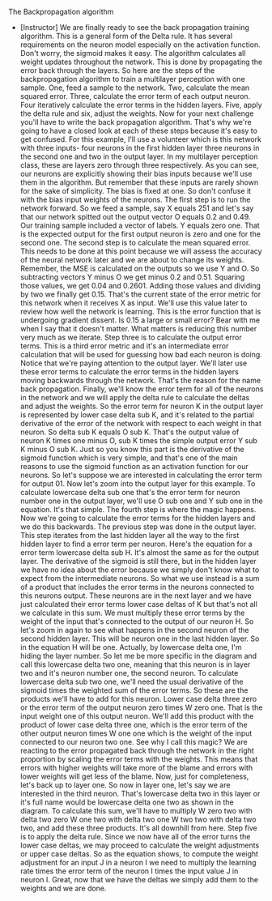 The Backpropagation algorithm
- [Instructor] We are finally ready to see the back propagation training algorithm. This is a general form of the Delta rule. It has several requirements on the neuron model especially on the activation function. Don't worry, the sigmoid makes it easy. The algorithm calculates all weight updates throughout the network. This is done by propagating the error back through the layers. So here are the steps of the backpropagation algorithm to train a multilayer perception with one sample. One, feed a sample to the network. Two, calculate the mean squared error. Three, calculate the error term of each output neuron. Four iteratively calculate the error terms in the hidden layers. Five, apply the delta rule and six, adjust the weights. Now for your next challenge you'll have to write the back propagation algorithm. That's why we're going to have a closed look at each of these steps because it's easy to get confused. For this example, I'll use a volunteer which is this network with three inputs- four neurons in the first hidden layer three neurons in the second one and two in the output layer. In my multilayer perception class, these are layers zero through three respectively. As you can see, our neurons are explicitly showing their bias inputs because we'll use them in the algorithm. But remember that these inputs are rarely shown for the sake of simplicity. The bias is fixed at one. So don't confuse it with the bias input weights of the neurons. The first step is to run the network forward. So we feed a sample, say X equals 251 and let's say that our network spitted out the output vector O equals 0.2 and 0.49. Our training sample included a vector of labels. Y equals zero one. That is the expected output for the first output neuron is zero and one for the second one. The second step is to calculate the mean squared error. This needs to be done at this point because we will assess the accuracy of the neural network later and we are about to change its weights. Remember, the MSE is calculated on the outputs so we use Y and O. So subtracting vectors Y minus O we get minus 0.2 and 0.51. Squaring those values, we get 0.04 and 0.2601. Adding those values and dividing by two we finally get 0.15. That's the current state of the error metric for this network when it receives X as input. We'll use this value later to review how well the network is learning. This is the error function that is undergoing gradient dissent. Is 0.15 a large or small error? Bear with me when I say that it doesn't matter. What matters is reducing this number very much as we iterate. Step three is to calculate the output error terms. This is a third error metric and it's an intermediate error calculation that will be used for guessing how bad each neuron is doing. Notice that we're paying attention to the output layer. We'll later use these error terms to calculate the error terms in the hidden layers moving backwards through the network. That's the reason for the name back propagation. Finally, we'll know the error term for all of the neurons in the network and we will apply the delta rule to calculate the deltas and adjust the weights. So the error term for neuron K in the output layer is represented by lower case delta sub K, and it's related to the partial derivative of the error of the network with respect to each weight in that neuron. So delta sub K equals O sub K. That's the output value of neuron K times one minus O, sub K times the simple output error Y sub K minus O sub K. Just so you know this part is the derivative of the sigmoid function which is very simple, and that's one of the main reasons to use the sigmoid function as an activation function for our neurons. So let's suppose we are interested in calculating the error term for output 01. Now let's zoom into the output layer for this example. To calculate lowercase delta sub one that's the error term for neuron number one in the output layer, we'll use O sub one and Y sub one in the equation. It's that simple. The fourth step is where the magic happens. Now we're going to calculate the error terms for the hidden layers and we do this backwards. The previous step was done in the output layer. This step iterates from the last hidden layer all the way to the first hidden layer to find a error term per neuron. Here's the equation for a error term lowercase delta sub H. It's almost the same as for the output layer. The derivative of the sigmoid is still there, but in the hidden layer we have no idea about the error because we simply don't know what to expect from the intermediate neurons. So what we use instead is a sum of a product that includes the error terms in the neurons connected to this neurons output. These neurons are in the next layer and we have just calculated their error terms lower case deltas of K but that's not all we calculate in this sum. We must multiply these error terms by the weight of the input that's connected to the output of our neuron H. So let's zoom in again to see what happens in the second neuron of the second hidden layer. This will be neuron one in the last hidden layer. So in the equation H will be one. Actually, by lowercase delta one, I'm hiding the layer number. So let me be more specific in the diagram and call this lowercase delta two one, meaning that this neuron is in layer two and it's neuron number one, the second neuron. To calculate lowercase delta sub two one, we'll need the usual derivative of the sigmoid times the weighted sum of the error terms. So these are the products we'll have to add for this neuron. Lower case delta three zero or the error term of the output neuron zero times W zero one. That is the input weight one of this output neuron. We'll add this product with the product of lower case delta three one, which is the error term of the other output neuron times W one one which is the weight of the input connected to our neuron two one. See why I call this magic? We are reacting to the error propagated back through the network in the right proportion by scaling the error terms with the weights. This means that errors with higher weights will take more of the blame and errors with lower weights will get less of the blame. Now, just for completeness, let's back up to layer one. So now in layer one, let's say we are interested in the third neuron. That's lowercase delta two in this layer or it's full name would be lowercase delta one two as shown in the diagram. To calculate this sum, we'll have to multiply W zero two with delta two zero W one two with delta two one W two two with delta two two, and add these three products. It's all downhill from here. Step five is to apply the delta rule. Since we now have all of the error turns the lower case deltas, we may proceed to calculate the weight adjustments or upper case deltas. So as the equation shows, to compute the weight adjustment for an input J in a neuron I we need to multiply the learning rate times the error term of the neuron I times the input value J in neuron I. Great, now that we have the deltas we simply add them to the weights and we are done.
